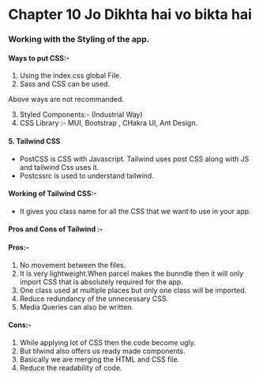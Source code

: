 # Chapter 10 Jo Dikhta hai vo bikta hai 

### Working with the Styling of the app.

#### Ways to put CSS:- 
1. Using the index.css global File.
2. Sass and CSS can be used. 

Above ways are not recommanded.

3. Styled Components:- (Industrial Way)
4. CSS Library :- MUI, Bootstrap , CHakra UI, Ant Design.

#### 5. Tailwind CSS 

- PostCSS is CSS with Javascript. Tailwind uses post CSS along with JS and tailwind Css uses it.
- Postcssrc is used to understand tailwind. 

#### Working of Tailwind CSS:- 
- It gives you class name for all the CSS that we want to use in your app.

#### Pros and Cons of Tailwind :- 

#### Pros:- 
1. No movement between the files.
2. It is very lightweight.When parcel makes the bunndle then it will only import CSS that is absolutely required for the app.
3. One class used at multiple places but only one class will be imported.
4. Reduce redundancy of the unnecessary CSS.
5. Media Queries can also be written.

#### Cons:- 
1. While applying lot of CSS then the code become ugly. 
2. But tilwind also offers us ready made components.
3. Basically we are merging the HTML and CSS file.
4. Reduce the readability of code.

